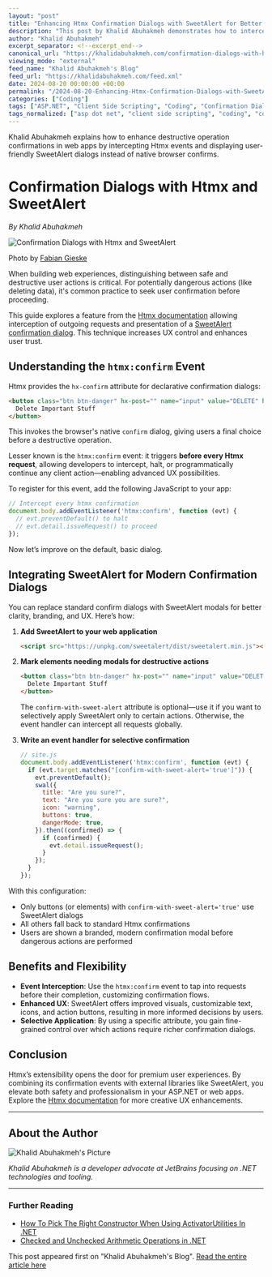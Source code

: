 ```yaml
---
layout: "post"
title: "Enhancing Htmx Confirmation Dialogs with SweetAlert for Better UX"
description: "This post by Khalid Abuhakmeh demonstrates how to intercept Htmx confirmation events and replace browser-native confirm dialogs with SweetAlert modals. The technique can increase user confidence and improve experience around destructive operations in modern ASP.NET web apps."
author: "Khalid Abuhakmeh"
excerpt_separator: <!--excerpt_end-->
canonical_url: "https://khalidabuhakmeh.com/confirmation-dialogs-with-htmx-and-sweetalert"
viewing_mode: "external"
feed_name: "Khalid Abuhakmeh's Blog"
feed_url: "https://khalidabuhakmeh.com/feed.xml"
date: 2024-08-20 00:00:00 +00:00
permalink: "/2024-08-20-Enhancing-Htmx-Confirmation-Dialogs-with-SweetAlert-for-Better-UX.html"
categories: ["Coding"]
tags: ["ASP.NET", "Client Side Scripting", "Coding", "Confirmation Dialog", "Event Handling", "Evt.preventdefault", "Htmx", "JavaScript", "Posts", "SweetAlert", "User Interaction", "Web UX"]
tags_normalized: ["asp dot net", "client side scripting", "coding", "confirmation dialog", "event handling", "evt dot preventdefault", "htmx", "javascript", "posts", "sweetalert", "user interaction", "web ux"]
---
```


Khalid Abuhakmeh explains how to enhance destructive operation confirmations in web apps by intercepting Htmx events and displaying user-friendly SweetAlert dialogs instead of native browser confirms.<!--excerpt_end-->

# Confirmation Dialogs with Htmx and SweetAlert

*By Khalid Abuhakmeh*

![Confirmation Dialogs with Htmx and SweetAlert](https://res.cloudinary.com/abuhakmeh/image/fetch/c_limit,f_auto,q_auto,w_800/https://khalidabuhakmeh.com/assets/images/posts/misc/confirmation-dialogs-htmx-sweetalert-html.jpg)

Photo by [Fabian Gieske](https://unsplash.com/@fbngsk)

When building web experiences, distinguishing between safe and destructive user actions is critical. For potentially dangerous actions (like deleting data), it's common practice to seek user confirmation before proceeding.

This guide explores a feature from the [Htmx documentation](https://htmx.org/events/#htmx:confirm) allowing interception of outgoing requests and presentation of a [SweetAlert confirmation dialog](https://sweetalert.js.org/guides/). This technique increases UX control and enhances user trust.

## Understanding the `htmx:confirm` Event

Htmx provides the `hx-confirm` attribute for declarative confirmation dialogs:

```html
<button class="btn btn-danger" hx-post="" name="input" value="DELETE" hx-confirm="Are you sure?">
  Delete Important Stuff
</button>
```

This invokes the browser's native `confirm` dialog, giving users a final choice before a destructive operation.

Lesser known is the `htmx:confirm` event: it triggers **before every Htmx request**, allowing developers to intercept, halt, or programmatically continue any client action—enabling advanced UX possibilities.

To register for this event, add the following JavaScript to your app:

```javascript
// Intercept every htmx confirmation
document.body.addEventListener('htmx:confirm', function (evt) {
  // evt.preventDefault() to halt
  // evt.detail.issueRequest() to proceed
});
```

Now let’s improve on the default, basic dialog.

## Integrating SweetAlert for Modern Confirmation Dialogs

You can replace standard confirm dialogs with SweetAlert modals for better clarity, branding, and UX. Here’s how:

1. **Add SweetAlert to your web application**

   ```html
   <script src="https://unpkg.com/sweetalert/dist/sweetalert.min.js"></script>
   ```

2. **Mark elements needing modals for destructive actions**

   ```html
   <button class="btn btn-danger" hx-post="" name="input" value="DELETE" confirm-with-sweet-alert='true'>
     Delete Important Stuff
   </button>
   ```
   
   The `confirm-with-sweet-alert` attribute is optional—use it if you want to selectively apply SweetAlert only to certain actions. Otherwise, the event handler can intercept all requests globally.

3. **Write an event handler for selective confirmation**

   ```javascript
   // site.js
   document.body.addEventListener('htmx:confirm', function (evt) {
     if (evt.target.matches("[confirm-with-sweet-alert='true']")) {
       evt.preventDefault();
       swal({
         title: "Are you sure?",
         text: "Are you sure you are sure?",
         icon: "warning",
         buttons: true,
         dangerMode: true,
       }).then((confirmed) => {
         if (confirmed) {
           evt.detail.issueRequest();
         }
       });
     }
   });
   ```

With this configuration:

- Only buttons (or elements) with `confirm-with-sweet-alert='true'` use SweetAlert dialogs
- All others fall back to standard Htmx confirmations
- Users are shown a branded, modern confirmation modal before dangerous actions are performed

## Benefits and Flexibility

- **Event Interception**: Use the `htmx:confirm` event to tap into requests before their completion, customizing confirmation flows.
- **Enhanced UX**: SweetAlert offers improved visuals, customizable text, icons, and action buttons, resulting in more informed decisions by users.
- **Selective Application**: By using a specific attribute, you gain fine-grained control over which actions require richer confirmation dialogs.

## Conclusion

Htmx’s extensibility opens the door for premium user experiences. By combining its confirmation events with external libraries like SweetAlert, you elevate both safety and professionalism in your ASP.NET or web apps. Explore the [Htmx documentation](https://htmx.org/docs/) for more creative UX enhancements.

---

## About the Author

![Khalid Abuhakmeh's Picture](/assets/images/authorimage.jpg)

*Khalid Abuhakmeh is a developer advocate at JetBrains focusing on .NET technologies and tooling.*

---

### Further Reading

- [How To Pick The Right Constructor When Using ActivatorUtilities In .NET](/how-to-pick-the-right-constructor-when-using-activatorutilities-in-dotnet)
- [Checked and Unchecked Arithmetic Operations in .NET](/checked-and-unchecked-arithmetic-operations-in-dotnet)

This post appeared first on "Khalid Abuhakmeh's Blog". [Read the entire article here](https://khalidabuhakmeh.com/confirmation-dialogs-with-htmx-and-sweetalert)
